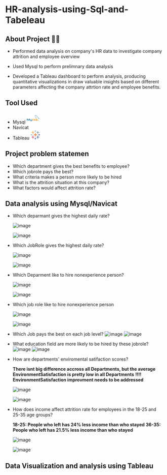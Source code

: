 # HR-analysis-using-Sql-and-Tabeleau

## About Project 👨‍💻

- Performed data analysis on company's HR data to investigate company attrition and employee overview

- Used Mysql to perform prelimnary data analysis

- Developed a Tableau dashboard to perform analysis, producing quantitative visualizations in  draw valuable insights based on different parameters affecting the company attrtion rate and employee benefits.

## Tool Used
- Mysql <img src="https://raw.githubusercontent.com/devicons/devicon/master/icons/mysql/mysql-original-wordmark.svg" alt="mysql" width="40" height="35"/>
- Navicat
- Tableau <img src="https://raw.githubusercontent.com/mrankitgupta/mrankitgupta/a768d6bf0a001f03327578ae12f8867e4056cbaf/tableau-software.svg" alt="tableau" width="30" height="30"/>

## Project problem statemen
- Which department gives the best benefits to employee?
- Which jobrole pays the best?
- What criteria  makes a person more likely to be hired
- What is the attrition situation at this company?
- What factors would affect attrition rate?

## Data analysis using Mysql/Navicat

- Which deparmant gives the highest daily rate?

   ![image](https://github.com/jyin16/HR-analysis-using-Sql-and-Tabeleau/assets/160368135/2331de07-754a-4d42-8aad-8c17a09b4331)
  
   ![image](https://github.com/jyin16/HR-analysis-using-Sql-and-Tabeleau/assets/160368135/ab304bcb-6c77-4899-9314-393f93b06e2b)

- Which JobRole gives the highest daily rate?

   ![image](https://github.com/jyin16/HR-analysis-using-Sql-and-Tabeleau/assets/160368135/ff92c705-5f4f-4722-876d-fcf5c0a0ebb3)
  
   ![image](https://github.com/jyin16/HR-analysis-using-Sql-and-Tabeleau/assets/160368135/0e012537-dde2-467d-83a0-edc7ca5d8a4e)

- Which Deparment like to hire nonexperience person?

   ![image](https://github.com/jyin16/HR-analysis-using-Sql-and-Tabeleau/assets/160368135/5598de73-3900-4c01-9a2d-a700be0c7040)
  
   ![image](https://github.com/jyin16/HR-analysis-using-Sql-and-Tabeleau/assets/160368135/a44e0cf3-92dc-42c8-807a-7a72901244ea)

- Which job role like to hire nonexperience person

   ![image](https://github.com/jyin16/HR-analysis-using-Sql-and-Tabeleau/assets/160368135/f6290e91-b773-4b60-9892-47b704dac6ee)
  
   ![image](https://github.com/jyin16/HR-analysis-using-Sql-and-Tabeleau/assets/160368135/cb146c86-c3e2-4a44-a06d-44f2b0266de9)

- Which Job pays the best on each job level?
![image](https://github.com/jyin16/HR-analysis-using-Sql-and-Tabeleau/assets/160368135/61c01053-dcd8-4f56-b4e0-eb23a349150e)
![image](https://github.com/jyin16/HR-analysis-using-Sql-and-Tabeleau/assets/160368135/b5a7579a-ebce-4442-a47e-43c445829323)

- What education field are more likely to be hired by these jobrole?
![image](https://github.com/jyin16/HR-analysis-using-Sql-and-Tabeleau/assets/160368135/2099eac3-7ab8-4084-aecc-25cb2e144862)
![image](https://github.com/jyin16/HR-analysis-using-Sql-and-Tabeleau/assets/160368135/f4b41100-c2b5-42f8-b6ca-1cafa4ec3696)

- How are departments' enviromental satifaction scores?

  **There isnt big difference accross all Departments, but the average EnvironmentSatisfaction is pretty low in all Departments**
  **!!!! EnvironmentSatisfaction improvment needs to be addressed**
   
  ![image](https://github.com/jyin16/HR-analysis-using-Sql-and-Tabeleau/assets/160368135/9337f529-d1e2-4d15-b9a8-79c928170421)

  ![image](https://github.com/jyin16/HR-analysis-using-Sql-and-Tabeleau/assets/160368135/48ab6611-d8b0-468c-901c-37fecbca6e57)

- How does income  affect attrition rate for employees in the 18-25 and 25-35 age groups?

  **18-25: People who left has 24% less income than who stayed**
  **36-35: People who left has 21.5% less income than who stayed**

  ![image](https://github.com/jyin16/HR-analysis-using-Sql-and-Tabeleau/assets/160368135/8a300837-6223-41c7-b8b5-dd0573621f87)

  ![image](https://github.com/jyin16/HR-analysis-using-Sql-and-Tabeleau/assets/160368135/41f72c4b-0ec9-4d75-9afc-f8e087f1140e)


## Data Visualization and analysis using Tableau







